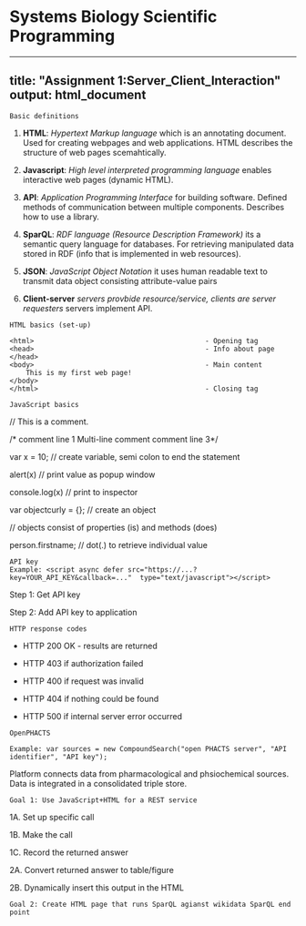 # Systems Biology Scientific Programming

---
title: "Assignment 1:Server_Client_Interaction"
output: html_document
---

```{r include = FALSE}
Basic definitions
```

1. **HTML**: *Hypertext Markup language* which is an annotating document. Used for creating webpages and web applications. HTML describes the structure of web pages scemahtically.

2. **Javascript**: *High level interpreted programming language* enables interactive web pages (dynamic HTML).

3. **API**: *Application Programming Interface* for building software. Defined methods of communication between multiple components. Describes how to use a library.

4. **SparQL**: *RDF language (Resource Description Framework)* its a semantic query language for databases. For retrieving manipulated data stored in RDF (info that is implemented in web resources).

5. **JSON**: *JavaScript Object Notation* it uses human readable text to transmit data object consisting attribute-value pairs

6. **Client-server** *servers provbide resource/service, clients are server requesters* servers implement API. 

```{r}
HTML basics (set-up)

<html>                                          - Opening tag
<head>                                          - Info about page
</head>
<body>                                          - Main content
    This is my first web page!
</body>
</html>                                         - Closing tag
```


```{r}
JavaScript basics
```
// This is a comment.

/* comment line 1
Multi-line comment
comment line 3*/

var x = 10; // create variable, semi colon to end the statement

alert(x) // print value as popup window

console.log(x) // print to inspector

var objectcurly = {}; // create an object

// objects consist of properties (is) and methods (does)

person.firstname; // dot(.) to retrieve individual value

```{r}
API key
Example: <script async defer src="https://...?key=YOUR_API_KEY&callback=..."  type="text/javascript"></script>

```
Step 1: Get API key

Step 2: Add API key to application

```{r}
HTTP response codes
```
* HTTP 200 OK - results are returned 

* HTTP 403 if authorization failed 

* HTTP 400 if request was invalid 

* HTTP 404 if nothing could be found 

* HTTP 500 if internal server error occurred 

```{r}
OpenPHACTS

Example: var sources = new CompoundSearch("open PHACTS server", "API identifier", "API key");
```
Platform connects data from pharmacological and phsiochemical sources. Data is integrated in a consolidated triple store. 

```{r}
Goal 1: Use JavaScript+HTML for a REST service
```
1A. Set up specific call

1B. Make the call

1C. Record the returned answer

2A. Convert returned answer to table/figure

2B. Dynamically insert this output in the HTML

```{r}
Goal 2: Create HTML page that runs SparQL agianst wikidata SparQL end point
```
